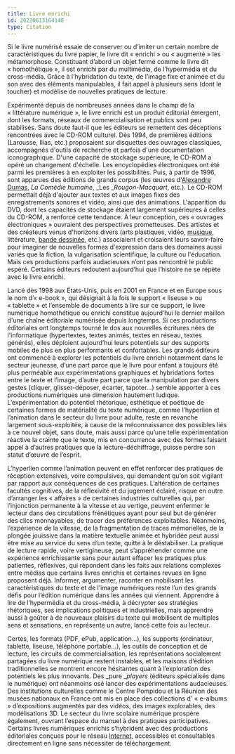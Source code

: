 ```yaml
---
title: Livre enrichi
id: 20220613164148
type: Citation
---
```




Si le livre numérisé essaie de conserver ou d’imiter un certain nombre de caractéristiques du livre papier, le livre dit « enrichi » ou « augmenté » les métamorphose. Constituant d’abord un objet fermé comme le livre dit « homothétique », il est enrichi par du multimédia, de l’hypermédia et du cross-média. Grâce à l’hybridation du texte, de l’image fixe et animée et du son avec des éléments manipulables, il fait appel à plusieurs sens (dont le toucher) et modélise de nouvelles pratiques de lecture.

Expérimenté depuis de nombreuses années dans le champ de la « littérature numérique », le livre enrichi est un produit éditorial émergent, dont les formats, réseaux de commercialisation et publics sont peu stabilisés. Sans doute faut-il que les éditeurs se remettent des déceptions rencontrées avec le CD-ROM culturel. Dès 1994, de premières éditions (Larousse, Ilias, etc.) proposaient sur disquettes des ouvrages classiques, accompagnés d'outils de recherche et parfois d'une documentation iconographique. D'une capacité de stockage supérieure, le CD-ROM a opéré un changement d'échelle. Les encyclopédies électroniques ont été parmi les premières à en exploiter les possibilités. Puis, à partir de 1996, sont apparues des éditions de grands corpus (les œuvres d'[Alexandre Dumas](http://www.universalis-edu.com.ezproxy.u-bordeaux-montaigne.fr/encyclopedie/alexandre-dumas/), _La Comédie humaine_, _Les __Rougon-Macquart_, etc.). Le CD-ROM permettait déjà d'ajouter aux textes et aux images fixes des enregistrements sonores et vidéo, ainsi que des animations. L'apparition du DVD, dont les capacités de stockage étaient largement supérieures à celles du CD-ROM, a renforcé cette tendance. À leur conception, ces « ouvrages électroniques » ouvraient des perspectives prometteuses. Des artistes et des créateurs venus d'horizons divers (arts plastiques, vidéo, [musique](http://www.universalis-edu.com.ezproxy.u-bordeaux-montaigne.fr/encyclopedie/musique/), littérature, [bande dessinée](http://www.universalis-edu.com.ezproxy.u-bordeaux-montaigne.fr/encyclopedie/bande-dessinee/), etc.) associaient et croisaient leurs savoir-faire pour imaginer de nouvelles formes d'expression dans des domaines aussi variés que la fiction, la vulgarisation scientifique, la culture ou l'éducation. Mais ces productions parfois audacieuses n’ont pas rencontré le public espéré. Certains éditeurs redoutent aujourd’hui que l’histoire ne se répète avec le livre enrichi.

Lancé dès 1998 aux États-Unis, puis en 2001 en France et en Europe sous le nom d’« e-book », qui désignait à la fois le support « liseuse » ou « tablette » et l’ensemble de documents à lire sur ce support, le livre numérique homothétique ou enrichi constitue aujourd’hui le dernier maillon d'une chaîne éditoriale numérisée depuis longtemps. Si ces productions éditoriales ont longtemps tourné le dos aux nouvelles écritures nées de l'informatique (hypertextes, textes animés, textes en réseau, textes générés), elles déploient aujourd’hui leurs potentiels sur des supports mobiles de plus en plus performants et confortables.
Les grands éditeurs ont commencé à explorer les potentiels du livre enrichi notamment dans le secteur jeunesse, d’une part parce que le livre pour enfant a toujours été plus perméable aux expérimentations graphiques et hybridations fortes entre le texte et l’image, d’autre part parce que la manipulation par divers gestes (cliquer, glisser-déposer, écarter, tapoter…) semble apporter à ces productions numériques une dimension hautement ludique. L’expérimentation du potentiel rhétorique, esthétique et poétique de certaines formes de matérialité du texte numérique, comme l’hyperlien et l’animation dans le secteur du livre pour adulte, reste en revanche largement sous-exploitée, à cause de la méconnaissance des possibles liés à ce nouvel objet, sans doute, mais aussi parce qu’une telle expérimentation réactive la crainte que le texte, mis en concurrence avec des formes faisant appel à d’autres pratiques que la lecture-déchiffrage, puisse perdre son statut d’œuvre de l’esprit.

L’hyperlien comme l’animation peuvent en effet renforcer des pratiques de réception extensives, voire compulsives, qui demandent qu’on soit vigilant par rapport aux conséquences de ces pratiques. L’altération de certaines facultés cognitives, de la réflexivité et du jugement éclairé, risque en outre d’arranger les « affaires » de certaines industries culturelles qui, par l’injonction permanente à la vitesse et au vertige, peuvent enfermer le lecteur dans des circulations frénétiques ayant pour seul but de générer des clics monnayables, de tracer des préférences exploitables. Néanmoins, l’expérience de la vitesse, de la fragmentation de traces mémorielles, de la plongée jouissive dans la matière textuelle animée et hybridée peut aussi être mise au service du sens d’un texte, quitte à le déstabiliser. La pratique de lecture rapide, voire vertigineuse, peut s’appréhender comme une expérience enrichissante sans pour autant effacer les pratiques plus patientes, réflexives, qui répondent dans les faits aux relations complexes entre médias que certains livres enrichis et certaines revues en ligne proposent déjà. Informer, argumenter, raconter en mobilisant les caractéristiques du texte et de l’image numériques reste l’un des grands défis pour l’édition numérique dans les années qui viennent. Apprendre à lire de l’hypermédia et du cross-média, à décrypter ses stratégies rhétoriques, ses implications politiques et industrielles, mais apprendre aussi à goûter à de nouveaux plaisirs du texte qui mobilisent de multiples sens et sensations, en représente un autre, lancé cette fois au lecteur.

Certes, les formats (PDF, ePub, application…), les supports (ordinateur, tablette, liseuse, téléphone portable…), les outils de conception et de lecture, les circuits de commercialisation, les représentations socialement partagées du livre numérique restent instables, et les maisons d’édition traditionnelles se montrent encore hésitantes quant à l’exploration des potentiels les plus innovants. Des _pure __players_ (éditeurs spécialisés dans le numérique) ont néanmoins osé lancer des expérimentations audacieuses. Des institutions culturelles comme le Centre Pompidou et la Réunion des musées nationaux en France ont mis en place des collections d' « e-albums » d’expositions augmentés par des vidéos, des images explorables, des modélisations 3D. Le secteur du livre scolaire numérique prospère également, ouvrant l’espace du manuel à des pratiques participatives. Certains livres numériques enrichis s’hybrident avec des productions éditoriales conçues pour le réseau [Internet](http://www.universalis-edu.com.ezproxy.u-bordeaux-montaigne.fr/encyclopedie/internet-aspects-juridiques/), accessibles et consultables directement en ligne sans nécessiter de téléchargement.